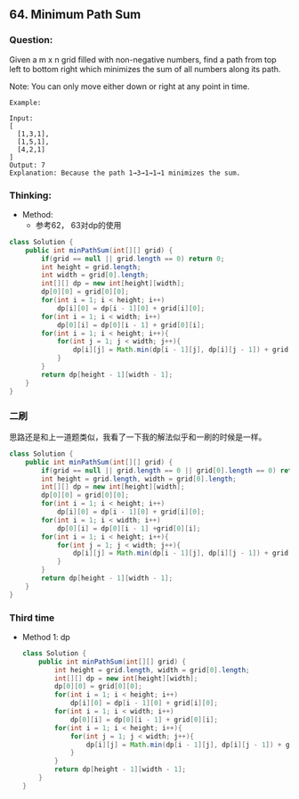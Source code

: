 ## 64. Minimum Path Sum

### Question:
Given a m x n grid filled with non-negative numbers, find a path from top left to bottom right which minimizes the sum of all numbers along its path.

Note: You can only move either down or right at any point in time.

```
Example:

Input:
[
  [1,3,1],
  [1,5,1],
  [4,2,1]
]
Output: 7
Explanation: Because the path 1→3→1→1→1 minimizes the sum.
```

### Thinking:
* Method:
	* 参考62， 63对dp的使用

```Java
class Solution {
    public int minPathSum(int[][] grid) {
        if(grid == null || grid.length == 0) return 0;
        int height = grid.length;
        int width = grid[0].length;
        int[][] dp = new int[height][width];
        dp[0][0] = grid[0][0];
        for(int i = 1; i < height; i++)
            dp[i][0] = dp[i - 1][0] + grid[i][0];
        for(int i = 1; i < width; i++)
            dp[0][i] = dp[0][i - 1] + grid[0][i];
        for(int i = 1; i < height; i++){
            for(int j = 1; j < width; j++){
                dp[i][j] = Math.min(dp[i - 1][j], dp[i][j - 1]) + grid[i][j];
            }
        }
        return dp[height - 1][width - 1];
    }
}
```

### 二刷
思路还是和上一道题类似，我看了一下我的解法似乎和一刷的时候是一样。
```Java
class Solution {
    public int minPathSum(int[][] grid) {
        if(grid == null || grid.length == 0 || grid[0].length == 0) return 0;
        int height = grid.length, width = grid[0].length;
        int[][] dp = new int[height][width];
        dp[0][0] = grid[0][0];
        for(int i = 1; i < height; i++)
            dp[i][0] = dp[i - 1][0] + grid[i][0];
        for(int i = 1; i < width; i++)
            dp[0][i] = dp[0][i - 1] +grid[0][i];
        for(int i = 1; i < height; i++){
            for(int j = 1; j < width; j++){
                dp[i][j] = Math.min(dp[i - 1][j], dp[i][j - 1]) + grid[i][j];
            }
        }
        return dp[height - 1][width - 1];
    }
}
```

### Third time
* Method 1: dp
	```Java
	class Solution {
		public int minPathSum(int[][] grid) {
			int height = grid.length, width = grid[0].length;
			int[][] dp = new int[height][width];
			dp[0][0] = grid[0][0];
			for(int i = 1; i < height; i++)
				dp[i][0] = dp[i - 1][0] + grid[i][0];
			for(int i = 1; i < width; i++)
				dp[0][i] = dp[0][i - 1] + grid[0][i];
			for(int i = 1; i < height; i++){
				for(int j = 1; j < width; j++){
					dp[i][j] = Math.min(dp[i - 1][j], dp[i][j - 1]) + grid[i][j];
				}
			}
			return dp[height - 1][width - 1];
		}
	}
	```
